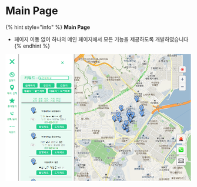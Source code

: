 # Main Page

{% hint style="info" %}
**Main Page**

* 페이지 이동 없이 하나의 메인 페이지에서 모든 기능을 제공하도록 개발하였습니다&#x20;
{% endhint %}

![](<../../../.gitbook/assets/image (3) (1).png>)
